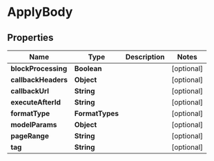 

# ApplyBody


## Properties

Name | Type | Description | Notes
------------ | ------------- | ------------- | -------------
**blockProcessing** | **Boolean** |  |  [optional]
**callbackHeaders** | **Object** |  |  [optional]
**callbackUrl** | **String** |  |  [optional]
**executeAfterId** | **String** |  |  [optional]
**formatType** | **FormatTypes** |  |  [optional]
**modelParams** | **Object** |  |  [optional]
**pageRange** | **String** |  |  [optional]
**tag** | **String** |  |  [optional]



